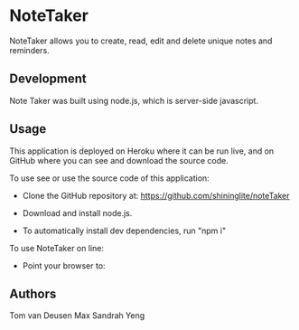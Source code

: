 # NoteTaker

NoteTaker allows you to create, read, edit and delete unique notes and reminders. 

## Development

Note Taker was built using node.js, which is server-side javascript.

## Usage

This application is deployed on Heroku where it can be run live, and on GitHub where you can see and download the source code.

To use see or use the source code of this application:

- Clone the GitHub repository at: https://github.com/shininglite/noteTaker

- Download and install node.js.

- To automatically install dev dependencies, run "npm i"

To use NoteTaker on line:

- Point your browser to: 

## Authors 
Tom van Deusen
Max
Sandrah
Yeng